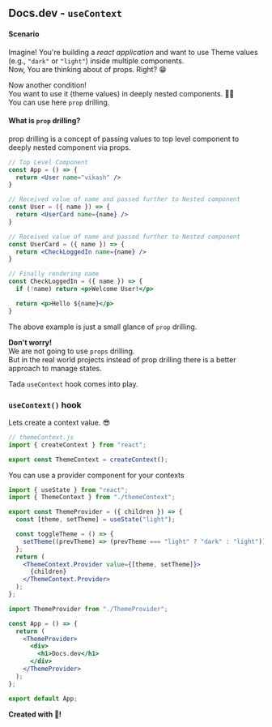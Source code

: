 ## Docs.dev - `useContext`

#### Scenario

Imagine! You're building a _react application_ and want to use Theme values (e.g., `"dark"` or `"light"`) inside multiple components.<br/>
Now, You are thinking about of props. Right? 😁

Now another condition!<br/>You want to use it (theme values) in deeply nested components. 😵‍💫<br/>
You can use here `prop` drilling.

#### What is `prop` drilling?
prop drilling is a concept of passing values to top level component to deeply nested component via props.

```jsx
// Top Level Component
const App = () => {
  return <User name="vikash" />
}

// Received value of name and passed further to Nested component
const User = ({ name }) => {
  return <UserCard name={name} />
}

// Received value of name and passed further to Nested component
const UserCard = ({ name }) => {
  return <CheckLoggedIn name={name} />
}

// Finally rendering name
const CheckLoggedIn = ({ name }) => {
  if (!name) return <p>Welcome User!</p>

  return <p>Hello ${name}</p>
}
```

The above example is just a small glance of `prop` drilling.

**Don't worry!**<br/>
We are not going to use `props` drilling.<br/>
But in the real world projects instead of prop drilling there is a better approach to manage states.

Tada `useContext` hook comes into play.

### `useContext()` hook

Lets create a context value. 😎

```js
// themeContext.js
import { createContext } from "react";

export const ThemeContext = createContext();
```

You can use a provider component for your contexts

```jsx
import { useState } from "react";
import { ThemeContext } from "./themeContext";

export const ThemeProvider = ({ children }) => {
  const [theme, setTheme] = useState("light");

  const toggleTheme = () => {
    setTheme((prevTheme) => (prevTheme === "light" ? "dark" : "light"));
  };
  return (
    <ThemeContext.Provider value={[theme, setTheme]}>
      {children}
    </ThemeContext.Provider>
  );
};
```

```jsx
import ThemeProvider from "./ThemeProvider";

const App = () => {
  return (
    <ThemeProvider>
      <div>
        <h1>Docs.dev</h1>
      </div>
    </ThemeProvider>
  );
};

export default App;
```

**Created with 💖!**
